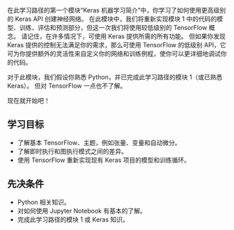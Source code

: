 在此学习路径的第一个模块“Keras 机器学习简介”中，你学习了如何使用更高级别的 Keras API 创建神经网络。 在此模块中，我们将重新实现模块 1 中的代码的模型、训练、评估和预测部分，但这一次我们将使用较低级别的 TensorFlow 概念。 请记住，在许多情况下，可使用 Keras 提供所需的所有功能。 但如果你发现 Keras 提供的控制无法满足你的需求，那么可使用 TensorFlow 的低级别 API，它可为你提供额外的灵活性来自定义你的网络和训练例程，使你可以更详细地调试你的代码。

对于此模块，我们假设你熟悉 Python，并已完成此学习路径的模块 1（或已熟悉 Keras）。 但对 TensorFlow 一点也不了解。

现在就开始吧！

## 学习目标

* 了解基本 TensorFlow、主题，例如张量、变量和自动微分。
* 了解即时执行和图执行模式之间的差异。
* 使用 TensorFlow 重新实现现有 Keras 项目的模型和训练循环。

## 先决条件

* Python 相关知识。
* 对如何使用 Jupyter Notebook 有基本的了解。
* 完成此学习路径的模块 1 或 Keras 知识。
